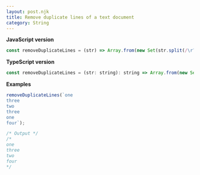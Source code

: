 ```yaml
---
layout: post.njk
title: Remove duplicate lines of a text document
category: String
---
```


**JavaScript version**

```js
const removeDuplicateLines = (str) => Array.from(new Set(str.split(/\r?\n/))).join('\n');
```

**TypeScript version**

```js
const removeDuplicateLines = (str: string): string => Array.from(new Set(str.split(/\r?\n/))).join('\n');
```

**Examples**

```js
removeDuplicateLines(`one
three
two
three
one
four`);

/* Output */
/*
one
three
two
four
*/
```
